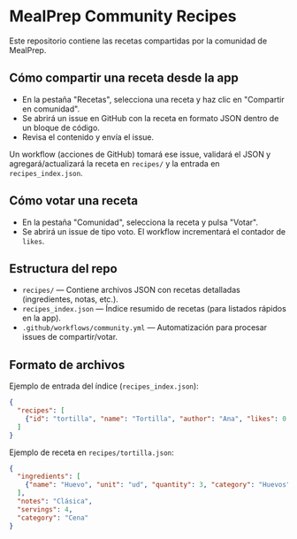 # MealPrep Community Recipes

Este repositorio contiene las recetas compartidas por la comunidad de MealPrep.

## Cómo compartir una receta desde la app
- En la pestaña "Recetas", selecciona una receta y haz clic en "Compartir en comunidad".
- Se abrirá un issue en GitHub con la receta en formato JSON dentro de un bloque de código.
- Revisa el contenido y envía el issue.

Un workflow (acciones de GitHub) tomará ese issue, validará el JSON y agregará/actualizará la receta en `recipes/` y la entrada en `recipes_index.json`.

## Cómo votar una receta
- En la pestaña "Comunidad", selecciona la receta y pulsa "Votar".
- Se abrirá un issue de tipo voto. El workflow incrementará el contador de `likes`.

## Estructura del repo
- `recipes/` — Contiene archivos JSON con recetas detalladas (ingredientes, notas, etc.).
- `recipes_index.json` — Índice resumido de recetas (para listados rápidos en la app).
- `.github/workflows/community.yml` — Automatización para procesar issues de compartir/votar.

## Formato de archivos
Ejemplo de entrada del índice (`recipes_index.json`):
```json
{
  "recipes": [
    {"id": "tortilla", "name": "Tortilla", "author": "Ana", "likes": 0, "category": "Cena", "path": "recipes/tortilla.json"}
  ]
}
```

Ejemplo de receta en `recipes/tortilla.json`:
```json
{
  "ingredients": [
    {"name": "Huevo", "unit": "ud", "quantity": 3, "category": "Huevos", "notes": ""}
  ],
  "notes": "Clásica",
  "servings": 4,
  "category": "Cena"
}
```
